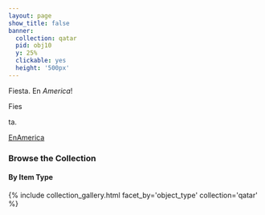 ```yaml
---
layout: page
show_title: false
banner:
  collection: qatar
  pid: obj10
  y: 25%
  clickable: yes
  height: '500px'
---
```


Fiesta. En _America_! 

Fies 

ta. 

[EnAmerica](https://www.youtube-nocookie.com/embed/_J50bJpqn6E?playlist=_J50bJpqn6E&autoplay=1&iv_load_policy=3&loop=1&start=)

### Browse the Collection

#### By Item Type
{% include collection_gallery.html facet_by='object_type' collection='qatar' %}
